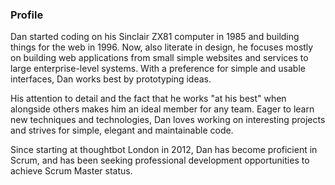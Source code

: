 ### Profile

Dan started coding on his Sinclair ZX81 computer in 1985 and building things
for the web in 1996. Now, also literate in design, he focuses mostly on
building web applications from small simple websites and services to large
enterprise-level systems. With a preference for simple and usable interfaces,
Dan works best by prototyping ideas.

His attention to detail and the fact that he works "at his best" when alongside
others makes him an ideal member for any team. Eager to learn new techniques
and technologies, Dan loves working on interesting projects and strives for
simple, elegant and maintainable code.

Since starting at thoughtbot London in 2012, Dan has become proficient in
Scrum, and has been seeking professional development opportunities to achieve
Scrum Master status.
